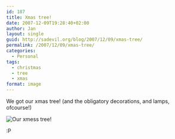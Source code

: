 ```yaml
---
id: 187
title: Xmas tree!
date: 2007-12-09T19:28:40+02:00
author: Jan
layout: single
guid: http://sadevil.org/blog/2007/12/09/xmas-tree/
permalink: /2007/12/09/xmas-tree/
categories:
  - Personal
tags:
  - christmas
  - tree
  - xmas
format: image
---
```

We got our xmas tree! (and the obligatory decorations, and lamps, ofcourse!)

![Our xmess tree!]("/assets/files/2007/12/IMG_3885_002-sm.jpg) 

:P